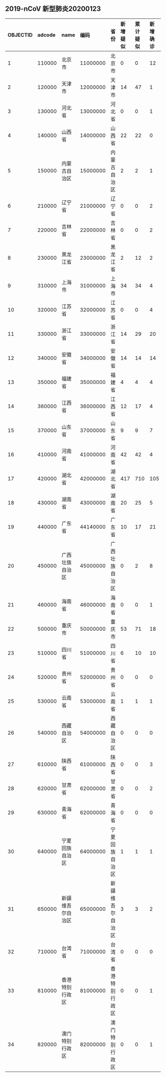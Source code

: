 ## 2019-nCoV 新型肺炎20200123
|OBJECTID|adcode|name|编码|省份|新增疑似|累计疑似|新增确诊|累计确诊|新增死亡|累计死亡|type1|type2|Shape_Length|Shape_Area||:---|:---|:---|:---|:---|:---|:---|:---|:---|:---|:---|:---|:---|:---|:---||1|110000|北京市|11000000|北京市|0|0|12|26|0|0|1|26|7.791988055957414|1.7391013439945038||2|120000|天津市|12000000|天津市|14|47|1|5|0|0|1|5|6.56761331170688|1.2798090601840222||3|130000|河北省|13000000|河北省|0|0|1|2|1|1|1|2|43.05924937022302|19.75568856485794||4|140000|山西省|14000000|山西省|22|22|0|1|0|0|1|1|22.739040243042034|15.989232281120122||5|150000|内蒙古自治区|15000000|内蒙古自治区|2|2|1|1|0|0|1|1|129.04214063312202|128.8856826351968||6|210000|辽宁省|21000000|辽宁省|0|0|2|4|0|0|1|4|28.924995398408235|15.880823107873054||7|220000|吉林省|22000000|吉林省|0|0|2|3|0|0|1|3|36.19528641305088|21.31945845723598||8|230000|黑龙江省|23000000|黑龙江省|2|12|2|3|0|0|1|3|63.587145575516494|54.6714001263124||9|310000|上海市|31000000|上海市|34|34|4|20|0|0|1|20|6.50718040506812|0.7291148367789883||10|320000|江苏省|32000000|江苏省|0|0|4|5|0|0|1|5|23.1597384105639|10.006161827735294||11|330000|浙江省|33000000|浙江省|14|29|20|30|0|0|1|30|21.650717661964322|9.855202993482473||12|340000|安徽省|34000000|安徽省|14|14|14|15|0|0|1|15|26.298905816178067|13.350318977264505||13|350000|福建省|35000000|福建省|4|4|4|5|0|0|1|5|24.98990269504824|11.221573071393916||14|360000|江西省|36000000|江西省|12|17|4|7|0|0|1|7|24.428570394270007|15.271025546749568||15|370000|山东省|37000000|山东省|9|9|7|9|0|0|1|9|28.185542681962506|15.803268558395285||16|410000|河南省|41000000|河南省|42|42|4|9|0|0|1|9|27.37052248229922|16.131381088163995||17|420000|湖北省|42000000|湖北省|417|710|105|549|7|24|1|549|31.28070211636066|17.58445001878153||18|430000|湖南省|43000000|湖南省|20|25|5|9|0|0|1|9|31.661880230200726|19.36849652528964||19|440000|广东省|44140000|广东省|10|17|21|53|0|0|1|53|34.38159706854542|15.985167543602977||20|450000|广西壮族自治区|45000000|广西壮族自治区|0|2|8|13|0|0|1|13|31.035656040794393|21.04853302763118||21|460000|海南省|46000000|海南省|0|0|1|5|0|0|1|5|14.93261544529402|3.3859270432704545||22|500000|重庆市|50000000|重庆市|53|71|18|27|0|0|1|27|23.74482738849844|7.709646471318434||23|510000|四川省|51000000|四川省|6|10|10|15|0|0|1|15|53.68580421259556|45.76975667724359||24|520000|贵州省|52000000|贵州省|0|0|0|3|0|0|1|3|29.749737997890787|16.001778809586497||25|530000|云南省|53000000|云南省|1|1|1|2|0|0|1|2|51.4550868367449|34.27715852268181||26|540000|西藏自治区|54000000|西藏自治区|0|0|0|0|0|0|0|-1|70.65248729867406|114.22635582941024||27|610000|陕西省|61000000|陕西省|0|0|3|3|0|0|1|3|35.42429538779733|20.385755736771078||28|620000|甘肃省|62000000|甘肃省|0|0|2|2|0|0|1|2|74.55372891928658|43.65255526142007||29|630000|青海省|62000000|青海省|0|0|0|0|0|0|0|-1|56.96203279850042|69.39847930769355||30|640000|宁夏回族自治区|64000000|宁夏回族自治区|1|1|1|2|0|0|1|2|16.537998028984457|5.288977125681047||31|650000|新疆维吾尔自治区|65000000|新疆维吾尔自治区|3|3|2|2|0|0|1|2|80.72368260632543|175.10146009842805||32|710000|台湾省|71000000|台湾省|0|0|0|1|0|0|1|1|9.350549086097068|3.381774533788389||33|810000|香港特别行政区|81000000|香港特别行政区|0|0|1|2|0|0|1|2|1.9714110570471242|0.10906663857198397||34|820000|澳门特别行政区|82000000|澳门特别行政区|0|0|1|2|0|0|1|2|0.25348568866250076|0.0025663046660034097|